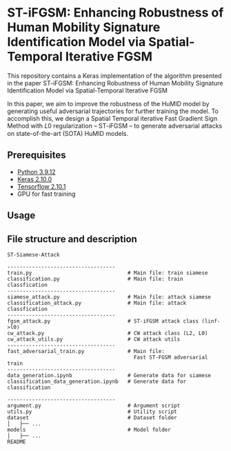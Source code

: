 # ST-iFGSM: Enhancing Robustness of Human Mobility Signature Identification Model via Spatial-Temporal Iterative FGSM

This repository contains a Keras implementation of the algorithm presented in the paper ST-iFGSM: Enhancing Robustness of Human Mobility Signature Identification Model via Spatial-Temporal Iterative FGSM

In this paper, we aim to improve the robustness of the HuMID model by generating useful adversarial trajectories for further training the model. To accomplish this, we design a Spatial Temporal iterative Fast Gradient Sign Method with 𝐿0 regularization – ST-iFGSM – to generate adversarial attacks on state-of-the-art (SOTA) HuMID models. 


## Prerequisites
- [Python 3.9.12](https://www.continuum.io/downloads)
- [Keras 2.10.0](https://keras.io/)
- [Tensorflow 2.10.1](https://www.tensorflow.org/)
- GPU for fast training


## Usage



## File structure and description
```
ST-Siamese-Attack

-----------------------------------
train.py                               # Main file: train siamese
classification.py                      # Main file: train classfication
-----------------------------------
siamese_attack.py                      # Main file: attack siamese
classification_attack.py               # Main file: attack classfication
-----------------------------------
fgsm_attack.py                         # ST-iFGSM attack class (linf->l0)
cw_attack.py                           # CW attack class (L2, L0)
cw_attack_utils.py                     # CW attack utils
-----------------------------------
fast_adversarial_train.py              # Main file:
                                         Fast ST-FGSM adversarial train
-----------------------------------
data_generation.ipynb                  # Generate data for siamese
classification_data_generation.ipynb   # Generate data for classification

-----------------------------------
argument.py                            # Argument script
utils.py                               # Utility script
dataset                                # Dataset folder
│   ├── ...
models                                 # Model folder
│   ├── ...
README
```

